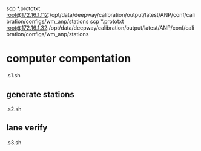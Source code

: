 #

scp *.prototxt root@172.16.1.112:/opt/data/deepway/calibration/output/latest/ANP/conf/calibration/configs/wm_anp/stations
scp *.prototxt root@172.16.1.32:/opt/data/deepway/calibration/output/latest/ANP/conf/calibration/configs/wm_anp/stations



# computer compentation
.s1.sh

## generate stations
.s2.sh

## lane verify
.s3.sh